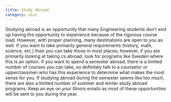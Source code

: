 ```yaml
---
title: Study Abroad
category: uiuc
---
```


Studying abroad is an opportunity that many Engineering students don’t end up having the opportunity to experience because of the rigorous course load. However, with proper planning, many destinations are open to you as well. If you want to take primarily general requirements (history, math, science, etc.) then you can take those in most places; however, if you are primarily looking at taking cs abroad, look for programs like Sweden where this is an option. If you want to spend a semester abroad, there is a limited number of courses you can take, so definitely talk to a counselor or upperclassmen who has this experience to determine what makes the most sense for you. If studying abroad during the semester seems like too much, there are also a limited number of summer and winter study abroad programs. Keep an eye on your Illinois emails as most of these opportunities will be sent to you during the year.  
